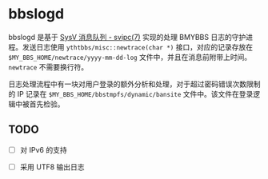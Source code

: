 bbslogd
=======

bbslogd 是基于 [SysV 消息队列 - svipc(7)](https://linux.die.net/man/7/svipc) 实现的处理 BMYBBS 日志的守护进程。发送日志使用 `ythtbbs/misc::newtrace(char *)` 接口，对应的记录存放在 `$MY_BBS_HOME/newtrace/yyyy-mm-dd-log` 文件中，并且在消息前附带上时间。`newtrace` 不需要换行符。

日志处理流程中有一块对用户登录的额外分析和处理，对于超过密码错误次数限制的 IP 记录在 `$MY_BBS_HOME/bbstmpfs/dynamic/bansite` 文件中。该文件在登录逻辑中被首先检验。

TODO
----

- [ ] 对 IPv6 的支持
- [ ] 采用 UTF8 输出日志

